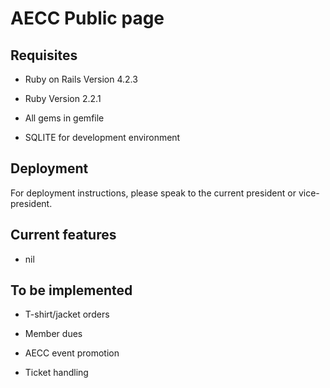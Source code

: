 # AECC Public page

## Requisites

* Ruby on Rails Version 4.2.3

* Ruby Version 2.2.1

* All gems in gemfile

* SQLITE for development environment


## Deployment 

For deployment instructions, please speak to the current president or vice-president. 

## Current features

* nil

## To be implemented

* T-shirt/jacket orders

* Member dues

* AECC event promotion

* Ticket handling

